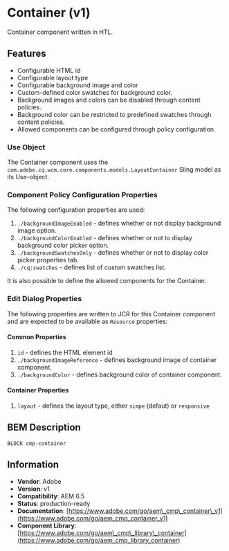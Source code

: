 <!--
Copyright 2019 Adobe Systems Incorporated

Licensed under the Apache License, Version 2.0 (the "License");
you may not use this file except in compliance with the License.
You may obtain a copy of the License at

    http://www.apache.org/licenses/LICENSE-2.0

Unless required by applicable law or agreed to in writing, software
distributed under the License is distributed on an "AS IS" BASIS,
WITHOUT WARRANTIES OR CONDITIONS OF ANY KIND, either express or implied.
See the License for the specific language governing permissions and
limitations under the License.
-->
Container (v1)
====
Container component written in HTL.

## Features

* Configurable HTML id
* Configurable layout type
* Configurable background image and color
* Custom-defined color swatches for background color.
* Background images and colors can be disabled through content policies.
* Background color can be restricted to predefined swatches through content policies.
* Allowed components can be configured through policy configuration.

### Use Object
The Container component uses the `com.adobe.cq.wcm.core.components.models.LayoutContainer` Sling model as its Use-object.

### Component Policy Configuration Properties
The following configuration properties are used:

1. `./backgroundImageEnabled` - defines whether or not display background image option.
2. `./backgroundColorEnabled` - defines whether or not to display background color picker option.
3. `./backgroundSwatchesOnly` -  defines whether or not to display color picker properties tab.
4. `./cq:swatches` - defines list of custom swatches list.

It is also possible to define the allowed components for the Container.

### Edit Dialog Properties
The following properties are written to JCR for this Container component and are expected to be available as `Resource` properties:

#### Common Properties
1. `id` - defines the HTML element id
2. `./backgroundImageReference` - defines background image of container component.
3. `./backgroundColor` - defines background color of container component.

#### Container Properties
1. `layout` - defines the layout type, either `simpe` (defaut) or `responsive`

## BEM Description
```
BLOCK cmp-container
```


## Information
* **Vendor**: Adobe
* **Version**: v1
* **Compatibility**: AEM 6.5
* **Status**: production-ready
* **Documentation**: [https://www.adobe.com/go/aem\_cmp\_container\_v1](https://www.adobe.com/go/aem_cmp_container_v1)
* **Component Library**: [https://www.adobe.com/go/aem\_cmp\_library\_container](https://www.adobe.com/go/aem_cmp_library_container)
